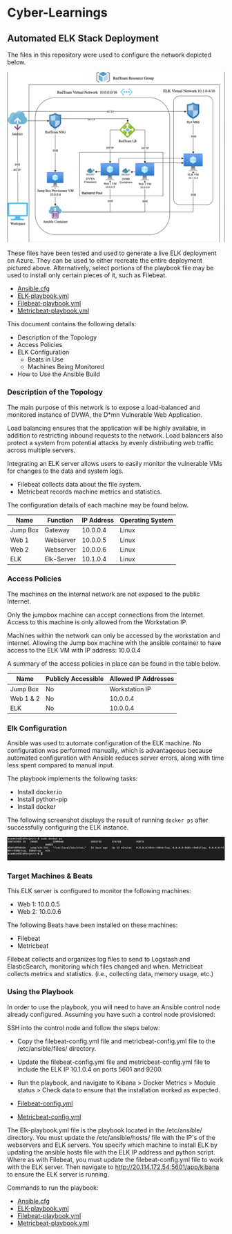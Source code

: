 # Cyber-Learnings

## Automated ELK Stack Deployment

The files in this repository were used to configure the network depicted below.

![TODO: Update the path with the name of your diagram](https://github.com/aabraha18/Cyber_Learnings/blob/03bd33eed159cae4fb4e6654bd940be2c98c1bf5/Diagrams/Cloud%20Security.png) 

These files have been tested and used to generate a live ELK deployment on Azure. They can be used to either recreate the entire deployment pictured above. Alternatively, select portions of the playbook file may be used to install only certain pieces of it, such as Filebeat.

- [Ansible.cfg](https://github.com/aabraha18/Cyber-Learnings/blob/c38061595dee4ad2cf9e9d2f4da8d3e296b9ff5d/Ansible/ansible.cfg)
- [ELK-playbook.yml](https://github.com/aabraha18/Cyber-Learnings/blob/50efadadd7844007f716a3484b8e72171bbb7315/Ansible/elk-playbook.yml)
- [Filebeat-playbook.yml](https://github.com/aabraha18/Cyber-Learnings/blob/c38061595dee4ad2cf9e9d2f4da8d3e296b9ff5d/Ansible/file-beat.yml)
- [Metricbeat-playbook.yml](https://github.com/aabraha18/Cyber-Learnings/blob/c38061595dee4ad2cf9e9d2f4da8d3e296b9ff5d/Ansible/metricbeat-config.yml)

This document contains the following details:
- Description of the Topology
- Access Policies
- ELK Configuration
  - Beats in Use
  - Machines Being Monitored
- How to Use the Ansible Build


### Description of the Topology

The main purpose of this network is to expose a load-balanced and monitored instance of DVWA, the D*mn Vulnerable Web Application. 

Load balancing ensures that the application will be highly available, in addition to restricting inbound requests to the network. Load balancers also protect a system from potential attacks by evenly distributing web traffic across multiple servers.

Integrating an ELK server allows users to easily monitor the vulnerable VMs for changes to the data and system logs.
  - Filebeat collects data about the file system.
  - Metricbeat records machine metrics and statistics.

The configuration details of each machine may be found below.

| Name     |  Function  | IP Address | Operating System |
|----------|------------|------------|------------------|
| Jump Box | Gateway    | 10.0.0.4   | Linux            |
| Web 1    | Webserver  | 10.0.0.5   | Linux            |
| Web 2    | Webserver  | 10.0.0.6   | Linux            |
| ELK      | Elk-Server | 10.1.0.4   | Linux            |

### Access Policies

The machines on the internal network are not exposed to the public Internet. 

Only the jumpbox machine can accept connections from the Internet. Access to this machine is only allowed from the Workstation IP.

Machines within the network can only be accessed by the workstation and internet. Allowing the Jump box machine with the ansible container to have access to the ELK VM with IP address: 10.0.0.4

A summary of the access policies in place can be found in the table below.

| Name     | Publicly Accessible | Allowed IP Addresses |
|----------|---------------------|----------------------|
| Jump Box | No                  | Workstation IP       |
| Web 1 & 2| No                  | 10.0.0.4             |
| ELK      | No                  | 10.0.0.4             |

### Elk Configuration

Ansible was used to automate configuration of the ELK machine. No configuration was performed manually, which is advantageous because automated configuration with Ansible reduces server errors, along with time less spent compared to manual input.

The playbook implements the following tasks:
- Install docker.io
- Install python-pip
- Install docker

The following screenshot displays the result of running `docker ps` after successfully configuring the ELK instance.

![TODO: Update the path with the name of your screenshot of docker ps output](https://github.com/aabraha18/Cyber-Learnings/blob/d028601a5ac30bb0fe35152d5bb33a59f1839c0a/README/Images/docker_ps.png)

### Target Machines & Beats
This ELK server is configured to monitor the following machines:
- Web 1: 10.0.0.5
- Web 2: 10.0.0.6

The following Beats have been installed on these machines:
- Filebeat
- Metricbeat

Filebeat collects and organizes log files to send to Logstash and ElasticSearch, monitoring which files changed and when. Metricbeat collects metrics and statistics. (i.e., collecting data, memory usage, etc.)

### Using the Playbook
In order to use the playbook, you will need to have an Ansible control node already configured. Assuming you have such a control node provisioned: 

SSH into the control node and follow the steps below:
- Copy the filebeat-config.yml file and metricbeat-config.yml file to the /etc/ansible/files/ directory.
- Update the filebeat-config.yml file and metricbeat-config.yml file to include the ELK IP 10.1.0.4 on ports 5601 and 9200.
- Run the playbook, and navigate to Kibana > Docker Metrics > Module status > Check data to ensure that the installation worked as expected.

- [Filebeat-config.yml](https://github.com/aabraha18/Cyber-Learnings/blob/c38061595dee4ad2cf9e9d2f4da8d3e296b9ff5d/Ansible/filebeat-config.yml)
- [Metricbeat-config.yml](https://github.com/aabraha18/Cyber-Learnings/blob/c38061595dee4ad2cf9e9d2f4da8d3e296b9ff5d/Ansible/metricbeat-config.yml) 


The Elk-playbook.yml file is the playbook located in the /etc/ansible/ directory. You must update the /etc/ansible/hosts/ file with the IP's of the webservers and ELK servers. You specify which machine to install ELK by updating the ansible hosts file with the ELK IP address and python script. Where as with Filebeat, you must update the filebeat-config.yml file to work with the ELK server. Then navigate to http://20.114.172.54:5601/app/kibana to ensure the ELK server is running.


Commands to run the playbook:

- [Ansible.cfg](https://github.com/aabraha18/Cyber-Learnings/blob/c38061595dee4ad2cf9e9d2f4da8d3e296b9ff5d/Ansible/ansible.cfg)
- [ELK-playbook.yml](https://github.com/aabraha18/Cyber-Learnings/blob/50efadadd7844007f716a3484b8e72171bbb7315/Ansible/elk-playbook.yml)
- [Filebeat-playbook.yml](https://github.com/aabraha18/Cyber-Learnings/blob/c38061595dee4ad2cf9e9d2f4da8d3e296b9ff5d/Ansible/file-beat.yml)
- [Metricbeat-playbook.yml](https://github.com/aabraha18/Cyber-Learnings/blob/c38061595dee4ad2cf9e9d2f4da8d3e296b9ff5d/Ansible/metricbeat-config.yml)

